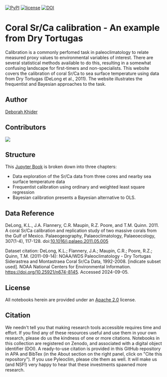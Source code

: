 [![PyPI](https://img.shields.io/badge/python-3.11-yellow.svg)]()
[![license](https://img.shields.io/github/license/khider/dry-tortugas-calibration-fun.svg)]()
[![DOI](https://zenodo.org/badge/DOI/10.5281/zenodo.13699185.svg)](https://doi.org/10.5281/zenodo.13699185)

# Coral Sr/Ca calibration - An example from Dry Tortugas


Calibration is a commonly perfomed task in paleoclimatology to relate measured proxy values to environmental variables of interest. There are several statistical methods available to do this, resulting in a somewhat confusing landscape for first-timers and non-specialists. This website covers the calibration of coral Sr/Ca to sea surface temperature using data from Dry Tortugas (DeLong et al., 2011). The website illustrates the frequentist and Bayesian approaches to the task.

## Author

[Deborah Khider](https://github.com/khider)

## Contributors

<a href="https://github.com/khider/dry-tortugas-calibration-fun/graphs/contributors">
  <img src="https://contrib.rocks/image?repo=khider/dry-tortugas-calibration-fun" />
</a>

## Structure

This [Jupyter Book](https://jupyterbook.org/en/stable/intro.html) is broken down into three chapters:
- Data exploration of the Sr/Ca data from three cores and nearby sea surface temperature data
- Frequentist calibration using ordinary and weighted least square regression
- Bayesian calibration presents a Bayesian alternative to OLS.

## Data Reference
DeLong, K.L., J.A. Flannery, C.R. Maupin, R.Z. Poore, and T.M. Quinn. 2011. A coral Sr/Ca calibration and replication study of two massive corals from the Gulf of Mexico. Palaeogeography, Palaeoclimatology, Palaeoecology, 307(1-4), 117-128. doi:[10.1016/j.palaeo.2011.05.005](https://www.sciencedirect.com/science/article/abs/pii/S0031018211002501)

Dataset citation: DeLong, K.L.; Flannery, J.A.; Maupin, C.R.; Poore, R.Z.; Quinn, T.M. (2011-09-14): NOAA/WDS Paleoclimatology - Dry Tortugas Siderastrea and Montastraea Coral Sr/Ca Data, 1992-2008. [indicate subset used]. NOAA National Centers for Environmental Information. https://doi.org/10.25921/n674-8145. Accessed 2024-09-05.

## License

All notebooks herein are provided under an [Apache 2.0](https://www.apache.org/licenses/LICENSE-2.0) license.

## Citation

We needn't tell you that making research tools accessible requires time and effort. If you find any of these resources useful and use them in your own research, please do us the kindness of one or more citations. Notebooks in this collection are registered on Zenodo, and associated with a digital object identifier (DOI).  A ready-to-use citation is provided in this GitHub repository in APA and BibTex (in the About section on the right panel, click on "Cite this repository"). If you use Pyleoclim, please cite them as well. It will make us (and NSF!) very happy to hear that these investments spawned more research.
